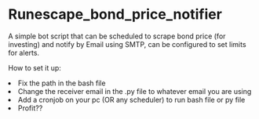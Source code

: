 # Runescape_bond_price_notifier
A simple bot script that can be scheduled to scrape bond price (for investing) and notify by Email using SMTP, can be configured to set limits for alerts.

How to set it up:
<li>
  Fix the path in the bash file
</li>
<li> Change the receiver email in the .py file to whatever email you are using </li>
<li> Add a cronjob on your pc (OR any scheduler) to run bash file or py file </li>
<li> Profit??</li>
